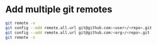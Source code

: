 # Add multiple git remotes

```bash
git remote -v
git config --add remote.all.url git@github.com:<user>/<repo>.git
git config --add remote.all.url git@github.com:<org>/<repo>.git
git remote -v
```